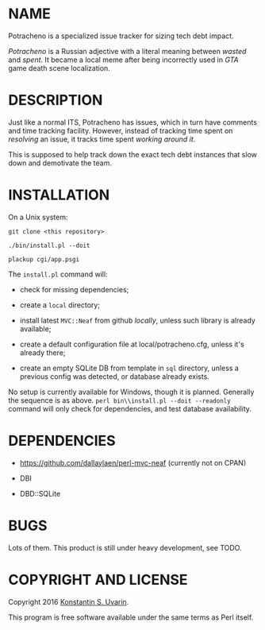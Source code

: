 # NAME

Potracheno is a specialized issue tracker for sizing tech debt impact.

*Potracheno* is a Russian adjective with a literal meaning between
*wasted* and *spent*.
It became a local meme after being incorrectly used in
*GTA* game death scene localization.

# DESCRIPTION

Just like a normal ITS, Potracheno has issues, which in turn have comments and
time tracking facility.
However, instead of tracking time spent on *resolving* an issue,
it tracks time spent *working around it*.

This is supposed to help track down the exact tech debt instances
that slow down and demotivate the team.

# INSTALLATION

On a Unix system:

    git clone <this repository>

    ./bin/install.pl --doit

    plackup cgi/app.psgi

The `install.pl` command will:

* check for missing dependencies;

* create a `local` directory;

* install latest `MVC::Neaf` from github *locally*,
unless such library is already available;

* create a default configuration file at local/potracheno.cfg,
unless it's already there;

* create an empty SQLite DB from template in `sql` directory,
unless a previous config was detected, or database already exists.

No setup is currently available for Windows, though it is planned.
Generally the sequence is as above.
`perl bin\\install.pl --doit --readonly` command will only check for
dependencies, and test database availability.

# DEPENDENCIES

* https://github.com/dallaylaen/perl-mvc-neaf (currently not on CPAN)

* DBI

* DBD::SQLite

# BUGS

Lots of them. This product is still under heavy development, see TODO.

# COPYRIGHT AND LICENSE

Copyright 2016 [Konstantin S. Uvarin](https://github.com/dallaylaen).

This program is free software available under the same terms as Perl itself.
